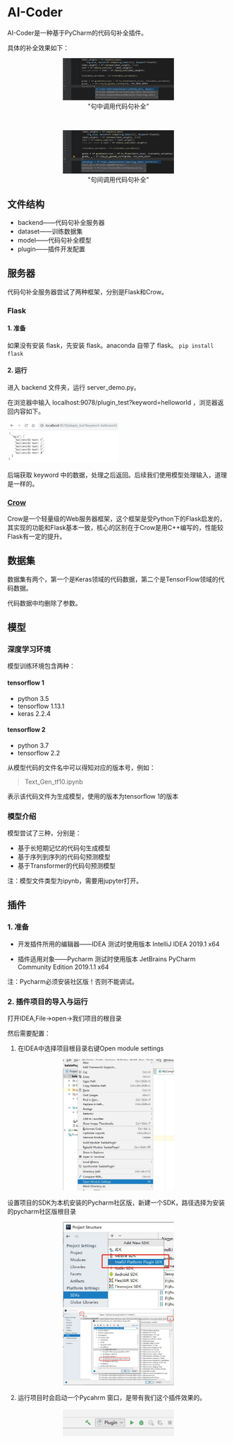 # AI-Coder
AI-Coder是一种基于PyCharm的代码句补全插件。

具体的补全效果如下：  

<div align=center><img src="doc/img/code_completion_result_1.jpg" width = 50% height = 50% /></div> 
    
<div align=center> "句中调用代码句补全" </div> 
  
  &nbsp;


<div align=center><img src="doc/img/code_completion_result_2.jpg" width = 50% height = 50% /></div>  

<div align=center> "句间调用代码句补全" </div>   


## 文件结构
- backend——代码句补全服务器
- dataset——训练数据集
- model——代码句补全模型
- plugin——插件开发配置


## 服务器
代码句补全服务器尝试了两种框架，分别是Flask和Crow。
### Flask

#### 1. 准备

如果没有安装 flask，先安装 flask。anaconda 自带了 flask。
`pip install flask`

#### 2. 运行

进入 backend 文件夹，运行 server_demo.py。

在浏览器中输入 localhost:9078/plugin_test?keyword=helloworld ，浏览器返回内容如下。

<img src="doc/img/backend_helloworld.jpg" width="50%"/>

后端获取 keyword 中的数据，处理之后返回。后续我们使用模型处理输入，道理是一样的。

### [Crow](https://github.com/ipkn/crow)
Crow是一个轻量级的Web服务器框架，这个框架是受Python下的Flask启发的，其实现的功能和Flask基本一致，核心的区别在于Crow是用C++编写的，性能较Flask有一定的提升。

## 数据集
数据集有两个，第一个是Keras领域的代码数据，第二个是TensorFlow领域的代码数据。  

代码数据中均删除了参数。


## 模型
### 深度学习环境

模型训练环境包含两种：
#### tensorflow 1
- python 3.5
- tensorflow 1.13.1
- keras 2.2.4

#### tensorflow 2
- python 3.7
- tensorflow 2.2

从模型代码的文件名中可以得知对应的版本号，例如：
> Text_Gen_tf10.ipynb  


表示该代码文件为生成模型，使用的版本为tensorflow 1的版本


### 模型介绍
模型尝试了三种，分别是：
- 基于长短期记忆的代码句生成模型
- 基于序列到序列的代码句预测模型
- 基于Transformer的代码句预测模型  


  
  
注：模型文件类型为ipynb，需要用jupyter打开。


## 插件

### 1. 准备

- 开发插件所用的编辑器——IDEA 测试时使用版本 IntelliJ IDEA 2019.1 x64

- 插件适用对象——Pycharm 测试时使用版本 JetBrains PyCharm Community Edition 2019.1.1 x64

注：Pycharm必须安装社区版！否则不能调试。

### 2. 插件项目的导入与运行

打开IDEA,File->open->我们项目的根目录

然后需要配置：

1) 在IDEA中选择项目根目录右键Open module settings

<div align=center><img src="doc/img/plugin_step1.jpg" width="50%"/></div>  

设置项目的SDK为本机安装的Pycharm社区版，新建一个SDK，路径选择为安装的pycharm社区版根目录

<div align=center><img src="doc/img/plugin_step2.jpg" width="50%"/></div>  

<div align=center><img src="doc/img/plugin_step3.jpg" width="50%"/></div>  

2) 运行项目时会启动一个Pycahrm 窗口，是带有我们这个插件效果的。

<div align=center><img src="doc/img/plugin_example.jpg" width="50%"/></div>  
